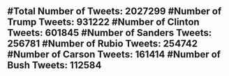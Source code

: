 #Total Number of Tweets: 2027299 
#Number of Trump Tweets: 931222
#Number of Clinton Tweets: 601845
#Number of Sanders Tweets: 256781
#Number of Rubio Tweets: 254742
#Number of Carson Tweets: 161414
#Number of Bush Tweets: 112584
---
